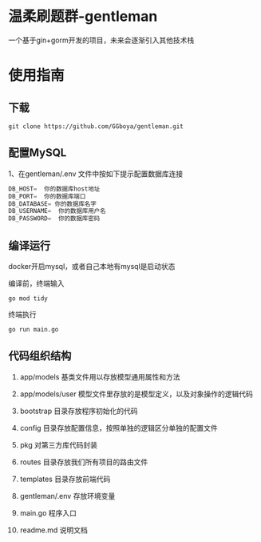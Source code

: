 # 温柔刷题群-gentleman

一个基于gin+gorm开发的项目，未来会逐渐引入其他技术栈



# 使用指南

## 下载

```shell
git clone https://github.com/GGboya/gentleman.git
```

## 配置MySQL

1、在gentleman/.env  文件中按如下提示配置数据库连接

```go
DB_HOST=  你的数据库host地址
DB_PORT=  你的数据库端口
DB_DATABASE= 你的数据库名字
DB_USERNAME=  你的数据库用户名
DB_PASSWORD=  你的数据库密码
```



## 编译运行

docker开启mysql，或者自己本地有mysql是启动状态



编译前，终端输入

```shell
go mod tidy
```



终端执行

```shell
go run main.go
```





## 代码组织结构

1. app/models     基类文件用以存放模型通用属性和方法

2. app/models/user   模型文件里存放的是模型定义，以及对象操作的逻辑代码

3. bootstrap 	目录存放程序初始化的代码

4. config           目录存放配置信息，按照单独的逻辑区分单独的配置文件

5. pkg                对第三方库代码封装

6. routes           目录存放我们所有项目的路由文件

7. templates     目录存放前端代码

8. gentleman/.env       存放环境变量

9. main.go           程序入口

10. readme.md    说明文档

    
